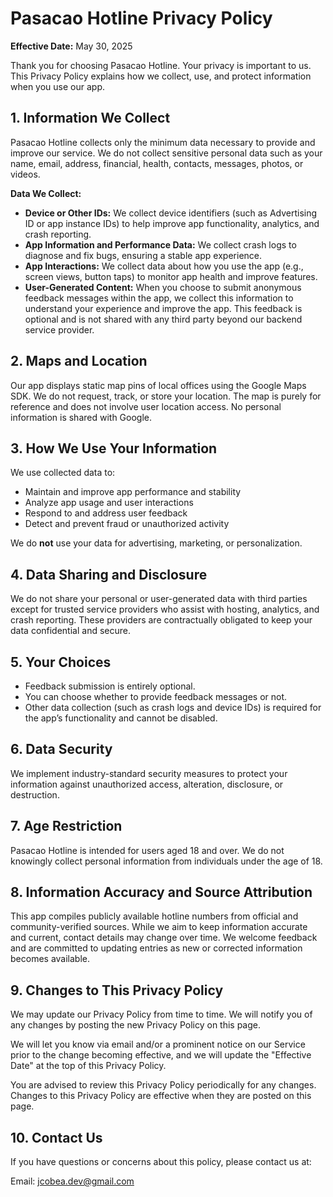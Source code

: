 # Pasacao Hotline Privacy Policy

**Effective Date:** May 30, 2025

Thank you for choosing Pasacao Hotline. Your privacy is important to us. This Privacy Policy explains how we collect, use, and protect information when you use our app.

## 1. Information We Collect

Pasacao Hotline collects only the minimum data necessary to provide and improve our service. We do not collect sensitive personal data such as your name, email, address, financial, health, contacts, messages, photos, or videos.

**Data We Collect:**

- **Device or Other IDs:** We collect device identifiers (such as Advertising ID or app instance IDs) to help improve app functionality, analytics, and crash reporting.
- **App Information and Performance Data:** We collect crash logs to diagnose and fix bugs, ensuring a stable app experience.
- **App Interactions:** We collect data about how you use the app (e.g., screen views, button taps) to monitor app health and improve features.
- **User-Generated Content:** When you choose to submit anonymous feedback messages within the app, we collect this information to understand your experience and improve the app. This feedback is optional and is not shared with any third party beyond our backend service provider.

## 2. Maps and Location

Our app displays static map pins of local offices using the Google Maps SDK. We do not request, track, or store your location. The map is purely for reference and does not involve user location access. No personal information is shared with Google.

## 3. How We Use Your Information

We use collected data to:

- Maintain and improve app performance and stability
- Analyze app usage and user interactions
- Respond to and address user feedback
- Detect and prevent fraud or unauthorized activity

We do **not** use your data for advertising, marketing, or personalization.

## 4. Data Sharing and Disclosure

We do not share your personal or user-generated data with third parties except for trusted service providers who assist with hosting, analytics, and crash reporting. These providers are contractually obligated to keep your data confidential and secure.

## 5. Your Choices

- Feedback submission is entirely optional.
- You can choose whether to provide feedback messages or not.
- Other data collection (such as crash logs and device IDs) is required for the app’s functionality and cannot be disabled.

## 6. Data Security

We implement industry-standard security measures to protect your information against unauthorized access, alteration, disclosure, or destruction.

## 7. Age Restriction

Pasacao Hotline is intended for users aged 18 and over. We do not knowingly collect personal information from individuals under the age of 18.

## 8. Information Accuracy and Source Attribution

This app compiles publicly available hotline numbers from official and community-verified sources. While we aim to keep information accurate and current, contact details may change over time. We welcome feedback and are committed to updating entries as new or corrected information becomes available.

## 9. Changes to This Privacy Policy

We may update our Privacy Policy from time to time. We will notify you of any changes by posting the new Privacy Policy on this page.

We will let you know via email and/or a prominent notice on our Service prior to the change becoming effective, and we will update the "Effective Date" at the top of this Privacy Policy.

You are advised to review this Privacy Policy periodically for any changes. Changes to this Privacy Policy are effective when they are posted on this page.

## 10. Contact Us

If you have questions or concerns about this policy, please contact us at:

Email: [jcobea.dev@gmail.com](mailto:jcobea.dev@gmail.com)

